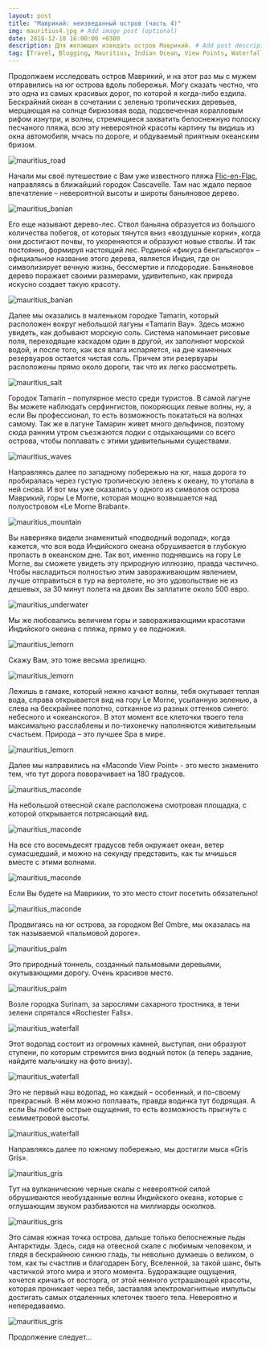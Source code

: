 ```yaml
---
layout: post
title: "Маврикий: неизведанный остров (часть 4)"
img: mauritius4.jpg # Add image post (optional)
date: 2018-12-10 16:00:00 +0300
description: Для желающих изведать остров Маврикий. # Add post description (optional)
tag: [Travel, Blogging, Mauritius, Indian Ocean, View Points, Waterfall, Le Morne]
---
```

Продолжаем исследовать остров Маврикий, и на этот раз мы с мужем отправились на юг острова вдоль побережья. Могу сказать честно, что это одна из самых красивых дорог, по которой я когда-либо ездила. Бескрайний океан в сочетании с зеленью тропических деревьев, мерцающая на солнце бирюзовая вода, подсвеченная коралловым рифом изнутри, и волны, стремящиеся захватить белоснежную полоску песчаного пляжа, всю эту невероятной красоты картину ты видишь из окна автомобиля, мчась по дороге, и обдуваемый приятным океанским бризом.

![mauritius_road](/assets/img/mauritius_roadsouth.jpg)

Начали мы своё путешествие с Вам уже известного пляжа [Flic-en-Flac](http://christina.kuleshevi.ch/mauritius-uncharted-island-part1/), направляясь в ближайший городок Cascavelle. Там нас ждало первое впечатление – невероятной высоты и широты баньяновое дерево. 

![mauritius_banian](/assets/img/mauritius_banian.jpg)

Его еще называют дерево-лес. Ствол баньяна образуется из большого количества побегов, от которых тянутся вниз «воздушные корни», когда они достигают почвы, то укореняются и образуют новые стволы. И так постоянно, формируя настоящий лес. Родиной «фикуса бенгальского» – официальное название этого дерева, является Индия, где он символизирует вечную жизнь, бессмертие и плодородие. Баньяновое дерево поражает своими размерами, удивительно, как природа искусно создает такую красоту.

![mauritius_banian](/assets/img/mauritius_banian2.jpg)
  
Далее мы оказались в маленьком городке Tamarin, который расположен вокруг небольшой лагуны «Tamarin Bay». Здесь можно увидеть, как добывают морскую соль. Система напоминает рисовые поля, переходящие каскадом один в другой, их заполняют морской водой, и после того, как вся влага испаряется, на дне каменных резервуаров остается чистая соль. Причем эти резервуары расположены прямо около дороги, так что их легко рассмотреть.

![mauritius_salt](/assets/img/mauritius_salt.jpg)
 
Городок Tamarin – популярное место среди туристов. В самой лагуне Вы можете наблюдать серфингистов, покоряющих левые волны, ну, а если Вы профессионал, то есть возможность покататься на волнах самому. Так же в лагуне Тамарин живет много дельфинов, поэтому сюда ранним утром съезжаются лодки с отдыхающими со всего острова, чтобы поплавать с этими удивительными существами.

![mauritius_waves](/assets/img/mauritius_waves.jpg)
 
Направляясь далее по западному побережью на юг, наша дорога то пробиралась через густую тропическую зелень к океану, то утопала в ней снова. И вот мы уже оказались у одного из символов острова Маврикий, горы Le Morne, которая мощно возвышается над полуостровом «Le Morne Brabant». 

![mauritius_mountain](/assets/img/mauritius_lemorn.jpg)

Вы наверняка видели знаменитый «подводный водопад», когда кажется, что вся вода Индийского океана обрушивается в глубокую пропасть в океанском дне. Так вот, именно поднявшись на гору Le Morne, вы сможете увидеть эту природную иллюзию, правда частично. Чтобы насладиться полностью этим завораживающим явлением, лучше отправиться в тур на вертолете, но это удовольствие не из дешевых, за 30 минут полета на двоих Вы заплатите около 500 евро. 

![mauritius_underwater](/assets/img/mauritius_underwater.jpg)

Мы же любовались величием горы и завораживающими красотами Индийского океана с пляжа, прямо у ее подножия. 

![mauritius_lemorn](/assets/img/mauritius_lemorn2.jpg)

Скажу Вам, это тоже весьма зрелищно. 

![mauritius_lemorn](/assets/img/mauritius_lemorn3.jpg)

Лежишь в гамаке, который нежно качают волны, тебя окутывает теплая вода, справа открывается вид на гору Le Morne, усыпанную зеленью, а слева на бескрайнее полотно, сотканное из разных оттенков синего: небесного и «океанского». В этот момент все клеточки твоего тела максимально расслаблены и по-тихонечку наполняются живительным счастьем. Природа – это лучшее Spa в мире.

![mauritius_lemorn](/assets/img/mauritius_lemorn4.jpg)
 
Далее мы направились на «Maconde View Point» - это место знаменито тем, что тут дорога поворачивает на 180 градусов.

![mauritius_maconde](/assets/img/mauritius_180.jpg)
 
На небольшой отвесной скале расположена смотровая площадка, с которой открывается потрясающий вид. 

![mauritius_maconde](/assets/img/mauritius_maconde.jpg)

На все сто восемьдесят градусов тебя окружает океан, ветер сумасшедший, и можно на секунду представить, как ты мчишься вместе с этими волнами. 

![mauritius_maconde](/assets/img/mauritius_maconde2.jpg)

Если Вы будете на Маврикии, то это место стоит посетить обязательно! 

![mauritius_maconde](/assets/img/mauritius_maconde3.jpg)

Продвигаясь на юг острова, за городком Bel Ombre, мы оказалась на так называемой «пальмовой дороге». 

![mauritius_palm](/assets/img/mauritius_palm.jpg)

Это природный тоннель, созданный пальмовыми деревьями, окутывающими дорогу. Очень красивое место.

![mauritius_palm](/assets/img/mauritius_palm2.jpg)

Возле городка Surinam, за зарослями сахарного тростника, в тени зелени спрятался «Rochester Falls». 

![mauritius_waterfall](/assets/img/mauritius_rochester3.jpg)

Этот водопад состоит из огромных камней, выступая, они образуют ступени, по которым стремится вниз водный поток (а теперь задание, найдите мальчишку на фото внизу).  

![mauritius_waterfall](/assets/img/mauritius_rochester2.jpg)

Это не первый наш водопад, но каждый – особенный, и по-своему прекрасный. В нём можно поплавать, правда водичка тут бодрящая. А если Вы любите острые ощущения, то есть возможность прыгнуть с семиметровой высоты.

![mauritius_waterfall](/assets/img/mauritius_rochester.jpg)
 
Направляясь далее по южному побережью, мы достигли мыса «Gris Gris». 

![mauritius_gris](/assets/img/mauritius_gris.jpg)

Тут на вулканические черные скалы с невероятной силой обрушиваются необузданные волны Индийского океана, которые с оглушающим звуком разбиваются на миллиарды осколков. 

![mauritius_gris](/assets/img/mauritius_gris2.jpg)

Это самая южная точка острова, дальше только белоснежные льды Антарктиды. Здесь, сидя на отвесной скале с любимым человеком, и глядя в бескрайнюю синюю гладь, ты невольно думаешь о великом, о том, как ты счастлив и благодарен Богу, Вселенной, за такой шанс, быть частичкой этого мира и этого момента. Будоражащие ощущения, хочется кричать от восторга, от этой немного устрашающей красоты, которая проникает через тебя, заставляя электромагнитные импульсы достигать самых отдаленных клеточек твоего тела. Невероятно и непередаваемо. 

![mauritius_gris](/assets/img/mauritius_gris3.jpg)

Продолжение следует…